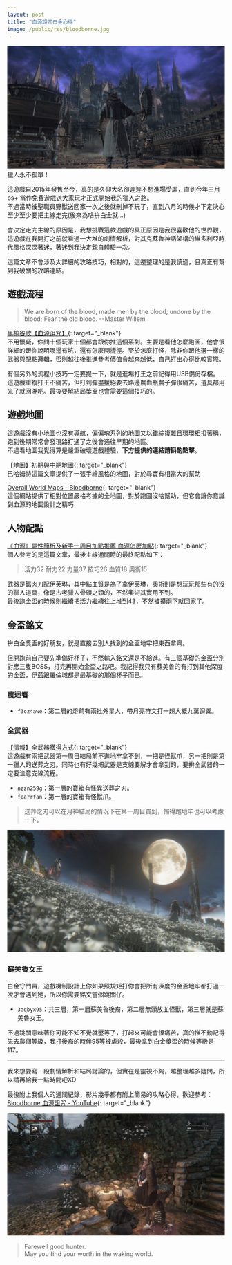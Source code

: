```yaml
---
layout: post
title: "血源詛咒白金心得"
image: /public/res/bloodborne.jpg
---
```

![](\public\res\bloodborne.jpg)
獵人永不孤單！

<!-- more -->

這遊戲自2015年發售至今，真的是久仰大名卻遲遲不想進場受虐，直到今年三月 ps+ 當作免費遊戲送大家玩才正式開始我的獵人之路。  
不過當時被聖職員野獸送回家一次之後就刪掉不玩了，直到八月的時候才下定決心至少至少要把主線走完(後來為啥拚白金就...)

會決定走完主線的原因是，我想挑戰這款遊戲的真正原因是我很喜歡他的世界觀，這遊戲在我開打之前就看過一大堆的劇情解析，對其克蘇魯神話架構的維多利亞時代風格深深著迷，著迷到我決定親自體驗一次。

這篇文章不會涉及太詳細的攻略技巧，相對的，這邊整理的是我讀過，且真正有幫到我破關的攻略連結。

## 遊戲流程
> We are born of the blood, made men by the blood, undone by the blood;
> Fear the old blood. --Master Willem

[黑桐谷歌【血源诅咒】](https://www.youtube.com/playlist?list=PL7PA3hyhaHFK62zYOnrJ2Om30BYmIZLC3){: target="_blank"}  
不用懷疑，你問十個玩家十個都會跟你推這個系列。主要是看他怎麼跑圖，他會很詳細的跟你說明哪邊有坑，還有怎麼開捷徑。至於怎麼打怪，除非你跟他選一樣的武器與配點邏輯，否則越往後推進參考價值會越來越低，自己打出心得比較實際。

有個另外的流程小技巧一定要提一下，就是進場打王之前記得用USB備份存檔。這遊戲重複打王不痛苦，但打到彈盡援絕要去路邊農血瓶農子彈很痛苦，道具都用光了就回溯吧。最後要解結局獎盃也會需要這個技巧的。

## 遊戲地圖
這遊戲沒有小地圖也沒有導航，偏偏魂系列的地圖又以錯綜複雜且環環相扣著稱，跑到後期常常會發現路打通了之後會通往早期的地區。  
不過看地圖我覺得算是嚴重破壞遊戲體驗，**下方提供的連結請斟酌點擊**。

[【地圖】初期與中期地圖](https://forum.gamer.com.tw/C.php?bsn=26478&snA=867){: target="_blank"}  
巴哈姆特這篇文章提供了一張手繪風格的地圖，對於尋寶有相當大的幫助

[Overall World Maps - Bloodborne](https://bloodborne.wiki.fextralife.com/Overall+World+Maps){: target="_blank"}  
這個網站提供了相對位置嚴格考據的全地圖，對於跑圖沒啥幫助，但它會讓你意識到血源的地圖設計之精巧

## 人物配點
[《血源》屬性簡析及新手一周目加點推薦 血源怎麽加點](https://www.gamewikia.com/guide/117647){: target="_blank"}  
個人參考的是這篇文章，最後主線通關時的最終配點如下：  
> 活力32 耐力22 力量37 技巧26 血質18 奧術15  

武器是鋸肉刀配伊芙琳，其中點血質是為了拿伊芙琳，奧術則是想玩玩那些有的沒的獵人道具，像是古老獵人骨頭之類的，不然奧術其實用不到。  
最後跑金盃的時候則繼續把活力繼續往上堆到43，不然被摸兩下就回家了。

## 金盃銘文
拚白金獎盃的好朋友，就是直接去別人找到的金盃地牢把東西拿齊。

但開跑前自己要先準備好杯子，不然輸入銘文還是不給進。有三個基礎的金盃分別對應三隻BOSS，打完再開始金盃之路吧。我記得我只有蘇美魯的有打到其他深度的金盃，伊茲跟羅倫城都是最基礎的那個杯子而已。

### 農迴響
+ `f3cz4awe`：第二層的燈前有兩批外星人，帶月亮符文打一趟大概九萬迴響。

### 全武器
[【情報】全武器獲得方式](https://forum.gamer.com.tw/C.php?bsn=26478&snA=535){: target="_blank"}  
這遊戲有兩把武器第一周目結局前不進地牢拿不到，一把是怪獸爪，另一把則是第一獵人的送葬之刃。同時也有好幾把武器是支線要解才會拿到的，要拚全武器的一定要注意支線流程。

+ `nzzn259g`：第一層的寶箱有怪異送葬之刃。
+ `fearrfan`：第一層的寶箱有怪獸爪。

> 送葬之刃可以在月神結局的情況下在第一周目買到，懶得跑地牢也可以考慮一下。

![](\public\res\bloodborne_final.jpg)

### 蘇美魯女王
白金守門員，遊戲機制設計上你如果照規矩打你會把所有深度的金盃地牢都打過一次才會遇到她，所以你需要銘文當個跳關仔。

+ `3aqbyx95`：共三層，第一層蘇美魯後裔，第二層無頭放血怪獸，第三層就是蘇美魯女王。

不過跳關意味著你可能不知不覺就壓等了，打起來可能會很痛苦，真的推不動記得先去農個等級，我打後裔的時候95等被虐殺，最後拿到白金獎盃的時候等級是117。

---
我來想要寫一段劇情解析和結局討論的，但實在是靈視不夠，越整理越多疑問，所以請再給我一點時間吧XD  

最後附上我個人的通關紀錄，影片幾乎都有附上簡易的攻略心得，歡迎參考：[Bloodborne 血源詛咒 - YouTube](https://www.youtube.com/playlist?list=PLOCJ6oStBbhMKaB-XbykW3L51VxjZdqxY){: target="_blank"}  

![](\public\res\bloodborne_doll.jpg)
> Farewell good hunter.   
> May you find your worth in the waking world.